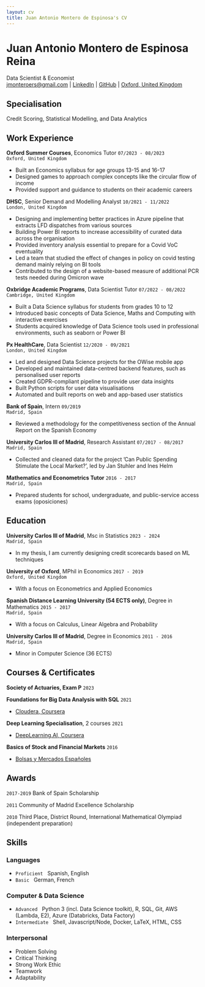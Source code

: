 ```yaml
---
layout: cv
title: Juan Antonio Montero de Espinosa's CV
---
```

<!--Separate forename and surname-->

<h1> Juan Antonio <strong>Montero de Espinosa Reina</strong></h1>
Data Scientist & Economist

<div id="webaddress">
  <a href="mailto: jmonteroers@gmail.com">jmonteroers@gmail.com</a>
  |
  <a href="https://www.linkedin.com/in/juan-antonio-montero-de-espinosa-reina-68803391/">LinkedIn</a>
  |
  <a href="https://github.com/jmonteroers">GitHub</a>
  |
  <a href="https://goo.gl/maps/UYUREBHxjMvo5Z5w8">Oxford, United Kingdom</a>
</div>


## Specialisation

Credit Scoring, Statistical Modelling, and Data Analytics


## Work Experience

**Oxford Summer Courses**, Economics Tutor
`07/2023 - 08/2023`
<br>
`Oxford, United Kingdom`

<ul class="with_disc">
  <li>Built an Economics syllabus for age groups 13-15 and 16-17</li>
  <li>Designed games to approach complex concepts like the circular flow of income</li>
  <li>Provided support and guidance to students on their academic careers</li>
</ul>

**DHSC**, Senior Demand and Modelling Analyst
`10/2021 - 11/2022`
<br>
`London, United Kingdom`

<ul class="with_disc">
  <li>Designing and implementing better practices in Azure pipeline that extracts  LFD dispatches from various sources</li>
  <li>Building Power BI reports to increase accessibility of curated data across the organisation</li>
  <li>Provided inventory analysis essential to prepare for a Covid VoC eventuality</li>
  <li>Led a team that studied the effect of changes in policy on covid testing demand mainly relying on BI tools</li>
  <li>Contributed to the design of a website-based measure of additional PCR tests needed during Omicron wave</li>
</ul>

**Oxbridge Academic Programs**, Data Scientist Tutor
`07/2022 - 08/2022`
<br>
`Cambridge, United Kingdom`

<ul class="with_disc">
  <li>Built a Data Science syllabus for students from grades 10 to 12</li>
  <li>Introduced basic concepts of Data Science, Maths and Computing with interactive exercises</li>
  <li>Students acquired knowledge of Data Science tools used in professional environments, such as seaborn or Power BI</li>
</ul>


__Px HealthCare__, Data Scientist
`12/2020 - 09/2021`
<br>
`London, United Kingdom`

<ul class="with_disc">
  <li>Led and designed Data Science projects for the OWise mobile app</li>
  <li>Developed and maintained data-centred backend features, such as personalised user reports</li>
  <li>Created GDPR-compliant pipeline to provide user data insights</li>
  <li>Built Python scripts for user data visualisations</li>
  <li>Automated and built reports on web and app-based user statistics</li>
</ul>


__Bank of Spain__, Intern
`09/2019`
<br>
`Madrid, Spain`

- Reviewed a methodology for the competitiveness section of the Annual Report on the Spanish Economy


__University Carlos III of Madrid__, Research Assistant
`07/2017 - 08/2017`
<br>
`Madrid, Spain`

- Collected and cleaned data for the project ’Can Public Spending Stimulate the Local Market?’, led by Jan Stuhler and Ines Helm


__Mathematics and Econometrics Tutor__
`2016 - 2017`
<br>
`Madrid, Spain`

- Prepared students for school, undergraduate, and public-service access exams (oposiciones)


## Education

**University Carlos III of Madrid**, Msc in Statistics
`2023 - 2024`
<br>
`Madrid, Spain`

- In my thesis, I am currently designing credit scorecards based on ML techniques

**University of Oxford**, MPhil in Economics
`2017 - 2019`
<br>
`Oxford, United Kingdom`

- With a focus on Econometrics and Applied Economics


__Spanish Distance Learning University (54 ECTS only)__, Degree in Mathematics
`2015 - 2017`
<br>
`Madrid, Spain`

- With a focus on Calculus, Linear Algebra and Probability


__University Carlos III of Madrid__, Degree in Economics
`2011 - 2016`
<br>
`Madrid, Spain`

- Minor in Computer Science (36 ECTS)

## Courses & Certificates

**Society of Actuaries, Exam P**
`2023`

__Foundations for Big Data Analysis with SQL__
`2021`
- [Cloudera, Coursera](https://coursera.org/share/28c069eb9afc6452d85847ccc2531bc0)

__Deep Learning Specialisation__, 2 courses
`2021`
- [DeepLearning.AI, Coursera](https://www.coursera.org/specializations/deep-learning)

**Basics of Stock and Financial Markets**
`2016`
- [Bolsas y Mercados Españoles](https://www.bolsasymercados.es/ing/About-BME/What-is-BME)


## Awards

`2017-2019`
Bank of Spain Scholarship

`2011`
Community of Madrid Excellence Scholarship

`2010`
Third Place, District Round, International Mathematical Olympiad (independent preparation)

## Skills

### Languages

- `Proficient` &nbsp; Spanish, English
- `Basic` &nbsp; German, French


### Computer & Data Science

- `Advanced` &nbsp; Python 3 (incl. Data Science toolkit), R, SQL, Git, AWS (Lambda, E2), Azure (Databricks, Data Factory)
- `Intermediate` &nbsp; Shell, Javascript/Node, Docker, LaTeX, HTML, CSS


### Interpersonal
- Problem Solving
- Critical Thinking
- Strong Work Ethic
- Teamwork
- Adaptability
